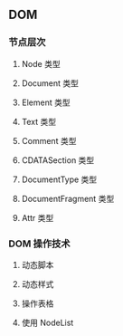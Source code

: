 ## DOM

### 节点层次

1. Node 类型

2. Document 类型

3. Element 类型

4. Text 类型

5. Comment 类型

6. CDATASection 类型

7. DocumentType 类型

8. DocumentFragment 类型

9. Attr 类型

### DOM 操作技术

1. 动态脚本

2. 动态样式

3. 操作表格

4. 使用 NodeList